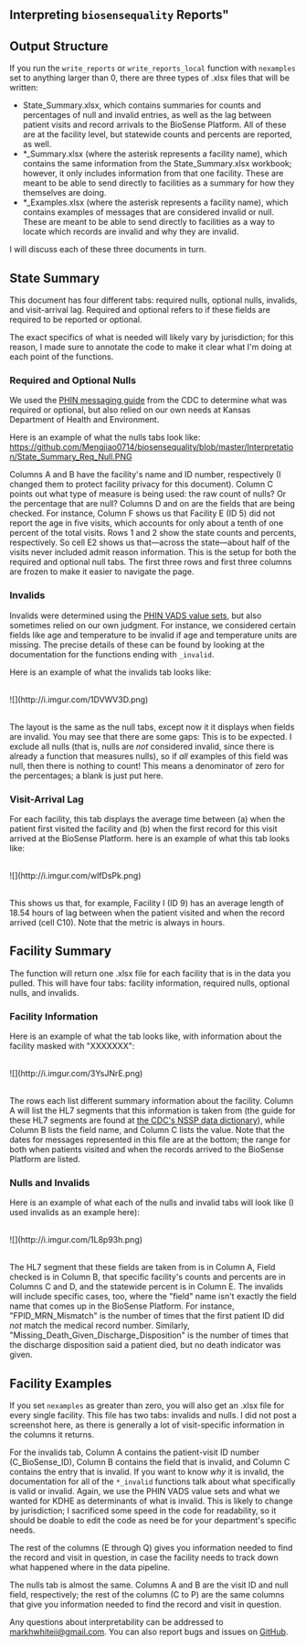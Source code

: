 
## Interpreting `biosensequality` Reports"


## Output Structure

If you run the `write_reports` or `write_reports_local` function with `nexamples` set to anything larger than 0, there are three types of .xlsx files that will be written:  

* State_Summary.xlsx, which contains summaries for counts and percentages of null and invalid entries, as well as the lag between patient visits and record arrivals to the BioSense Platform. All of these are at the facility level, but statewide counts and percents are reported, as well.  
* *_Summary.xlsx (where the asterisk represents a facility name), which contains the same information from the State_Summary.xlsx workbook; however, it only includes information from that one facility. These are meant to be able to send directly to facilities as a summary for how they themselves are doing.  
* *_Examples.xlsx (where the asterisk represents a facility name), which contains examples of messages that are considered invalid or null. These are meant to be able to send directly to facilities as a way to locate which records are invalid and why they are invalid.  

I will discuss each of these three documents in turn.  

## State Summary

This document has four different tabs: required nulls, optional nulls, invalids, and visit-arrival lag. Required and optional refers to if these fields are required to be reported or optional.  

The exact specifics of what is needed will likely vary by jurisdiction; for this reason, I made sure to annotate the code to make it clear what I'm doing at each point of the functions.  

### Required and Optional Nulls

We used the [PHIN messaging guide](https://www.cdc.gov/nssp/documents/guides/syndrsurvmessagguide2_messagingguide_phn.pdf) from the CDC to determine what was required or optional, but also relied on our own needs at Kansas Department of Health and Environment.  

Here is an example of what the nulls tabs look like:  
https://github.com/Mengjiao0714/biosensequality/blob/master/Interpretation/State_Summary_Req_Null.PNG


Columns A and B have the facility's name and ID number, respectively (I changed them to protect facility privacy for this document). Column C points out what type of measure is being used: the raw count of nulls? Or the percentage that are null? Columns D and on are the fields that are being checked. For instance, Column F shows us that Facility E (ID 5) did not report the age in five visits, which accounts for only about a tenth of one percent of the total visits. Rows 1 and 2 show the state counts and percents, respectively. So cell E2 shows us that—across the state—about half of the visits never included admit reason information. This is the setup for both the required and optional null tabs. The first three rows and first three columns are frozen to make it easier to navigate the page.  

### Invalids

Invalids were determined using the [PHIN VADS value sets](https://phinvads.cdc.gov/vads/ViewView.action?name=Syndromic%20Surveillance), but also sometimes relied on our own judgment. For instance, we considered certain fields like age and temperature to be invalid if age and temperature units are missing. The precise details of these can be found by looking at the documentation for the functions ending with  `_invalid`.  

Here is an example of what the invalids tab looks like:  

<br>
<div style="width:1000px">
![](http://i.imgur.com/1DVWV3D.png)
</div>
<br>

The layout is the same as the null tabs, except now it it displays when fields are invalid. You may see that there are some gaps: This is to be expected. I exclude all nulls (that is, nulls are *not* considered invalid, since there is already a function that measures nulls), so if *all* examples of this field was null, then there is nothing to count! This means a denominator of zero for the percentages; a blank is just put here.  

### Visit-Arrival Lag

For each facility, this tab displays the average time between (a) when the patient first visited the facility and (b) when the first record for this visit arrived at the BioSense Platform. here is an example of what this tab looks like:  

<br>
<div style="width:1000px">
![](http://i.imgur.com/wlfDsPk.png)
</div>
<br>

This shows us that, for example, Facility I (ID 9) has an average length of 18.54 hours of lag between when the patient visited and when the record arrived (cell C10). Note that the metric is always in hours.  

## Facility Summary

The function will return one .xlsx file for each facility that is in the data you pulled. This will have four tabs: facility information, required nulls, optional nulls, and invalids.  

### Facility Information

Here is an example of what the tab looks like, with information about the facility masked with "XXXXXXX":  

<br>
<div style="width:1000px">
![](http://i.imgur.com/3YsJNrE.png)
</div>
<br>  

The rows each list different summary information about the facility. Column A will list the HL7 segments that this information is taken from (the guide for these HL7 segments are found at [the CDC's NSSP data dictionary](https://www.cdc.gov/nssp/biosense/docs/NSSP-Data-Dictionary.xlsx)), while Column B lists the field name, and Column C lists the value. Note that the dates for messages represented in this file are at the bottom; the range for both when patients visited and when the records arrived to the BioSense Platform are listed.  

### Nulls and Invalids

Here is an example of what each of the nulls and invalid tabs will look like (I used invalids as an example here): 

<br>
<div style="width:1000px">
![](http://i.imgur.com/1L8p93h.png)
</div>
<br>  

The HL7 segment that these fields are taken from is in Column A, Field checked is in Column B, that specific facility's counts and percents are in Columns C and D, and the statewide percent is in Column E. The invalids will include specific cases, too, where the "field" name isn't exactly the field name that comes up in the BioSense Platform. For instance, "FPID_MRN_Mismatch" is the number of times that the first patient ID did *not* match the medical record number. Similarly, "Missing_Death_Given_Discharge_Disposition" is the number of times that the discharge disposition said a patient died, but no death indicator was given.  

## Facility Examples

If you set `nexamples` as greater than zero, you will also get an .xlsx file for every single facility. This file has two tabs: invalids and nulls. I did not post a screenshot here, as there is generally a lot of visit-specific information in the columns it returns.  

For the invalids tab, Column A contains the patient-visit ID number (C_BioSense_ID), Column B contains the field that is invalid, and Column C contains the entry that is invalid. If you want to know *why* it is invalid, the documentation for all of the `*_invalid` functions talk about what specifically is valid or invalid. Again, we use the PHIN VADS value sets and what we wanted for KDHE as determinants of what is invalid. This is likely to change by jurisdiction; I sacrificed some speed in the code for readability, so it should be doable to edit the code as need be for your department's specific needs.  

The rest of the columns (E through Q) gives you information needed to find the record and visit in question, in case the facility needs to track down what happened where in the data pipeline.  

The nulls tab is almost the same. Columns A and B are the visit ID and null field, respectively; the rest of the columns (C to P) are the same columns that give you information needed to find the record and visit in question.  

Any questions about interpretability can be addressed to markhwhiteii@gmail.com. You can also report bugs and issues on [GitHub](https://github.com/markhwhiteii/biosensequality/issues).
<br>
<br>
